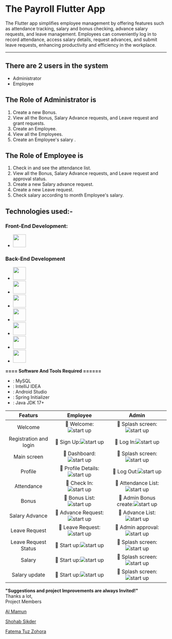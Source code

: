 # The Payroll Flutter App
The Flutter app simplifies employee management by offering features such as attendance tracking, salary and bonus checking, advance salary requests, and leave management. Employees can conveniently log in to record attendance, access salary details, request advances, and submit leave requests, enhancing productivity and efficiency in the workplace.

-----------------   ---------------------------------------------
## There are 2 users in the system

- Administrator
- Employee

## The Role of Administrator is
1. Create a new Bonus.
2. View all the Bonus, Salary Advance requests, and Leave request and grant requests.
3. Create an Employee.
4. View all the Employees.
5. Create an Employee's salary .

## The Role of Employee is
1. Check in and see the attendance list.
2. View all the Bonus, Salary Advance requests, and Leave request and approval status.
3. Create a new Salary advance request.
4. Create a new Leave request.
5. Check salary according to month Employee's salary.

## Technologies used:-
### Front-End Development:

- [<img src="https://github.com/fatemazohor/fatemazohor/blob/main/svg/Flutter.jpg" width="40" height="40">](#) 
### Back-End Development
- [<img src="https://github.com/fatemazohor/fatemazohor/blob/main/svg/spring_boot.svg" width="40" height="40">](#)
- [<img src="https://github.com/fatemazohor/fatemazohor/blob/main/svg/hibernate.png" width="40" height="40">](#)
- [<img src="https://github.com/fatemazohor/fatemazohor/blob/main/svg/thymleaf.png" width="40" height="40">](#)
- [<img src="https://github.com/fatemazohor/fatemazohor/blob/main/svg/html5.svg" width="40" height="40">](#)
- [<img src="https://github.com/fatemazohor/fatemazohor/blob/main/svg/css3.svg" width="40" height="40">](#) 
- [<img src="https://github.com/fatemazohor/fatemazohor/blob/main/svg/bootstrap-logo-shadow.png" width="40" height="40">](#)
- [<img src="https://github.com/fatemazohor/fatemazohor/blob/main/svg/javascript.svg" width="40" height="40">](#)

**==== Software And Tools Required ======**
- :  MySQL
- :  IntelliJ IDEA
- :  Android Studio
- :  Spring Initializer
- :  Java JDK 17+






|Featurs|Employee|Admin|
| :---: | :---: | :---: |
| Welcome | :pushpin: Welcome:![ start up](https://github.com/ThePayRoll-developer/the-payroll-app/blob/main/flutter_image/Payroll.png) | :pushpin: Splash screen:![ start up](https://github.com/ThePayRoll-developer/the-payroll-app/blob/main/flutter_image/Payroll.png) |
| Registration and login | :pushpin: Sign Up:![ start up](https://github.com/ThePayRoll-developer/the-payroll-app/blob/main/flutter_image/Payroll%20(2).png) | :pushpin: Log In:![ start up](https://github.com/ThePayRoll-developer/the-payroll-app/blob/main/flutter_image/Payroll%20(1).png) |
| Main screen | :pushpin: Dashboard:![ start up](https://github.com/ThePayRoll-developer/the-payroll-app/blob/main/flutter_image/Payroll%20(3).png) | :pushpin: Splash screen:![ start up](https://github.com/ThePayRoll-developer/the-payroll-app/blob/main/flutter_image/Payroll.png) |
| Profile | :pushpin: Profile Details:![ start up](https://github.com/ThePayRoll-developer/the-payroll-app/blob/main/flutter_image/Payroll%20(7).png) | :pushpin: Log Out:![ start up](https://github.com/ThePayRoll-developer/the-payroll-app/blob/main/flutter_image/Payroll%20(6).png) |
| Attendance | :pushpin: Check In:![ start up](https://github.com/ThePayRoll-developer/the-payroll-app/blob/main/flutter_image/Payroll%20(5).png) | :pushpin: Attendance List:![ start up](https://github.com/ThePayRoll-developer/the-payroll-app/blob/main/flutter_image/Payroll%20(4).png) |
| Bonus | :pushpin: Bonus List:![ start up](https://github.com/ThePayRoll-developer/the-payroll-app/blob/main/flutter_image/Payroll%20(8).png) | :pushpin: Admin Bonus create:![ start up](https://github.com/ThePayRoll-developer/the-payroll-app/blob/main/flutter_image/abonus.JPG) |
| Salary Advance | :pushpin: Advance Request:![ start up](https://github.com/ThePayRoll-developer/the-payroll-app/blob/main/flutter_image/Payroll%20(10).png) | :pushpin: Advance List:![ start up](https://github.com/ThePayRoll-developer/the-payroll-app/blob/main/flutter_image/Payroll%20(9).png) |
| Leave Request | :pushpin: Leave Request:![ start up](https://github.com/ThePayRoll-developer/the-payroll-app/blob/main/flutter_image/Payroll%20(12).png) | :pushpin: Admin approval:![ start up](https://github.com/ThePayRoll-developer/the-payroll-app/blob/main/flutter_image/a_leave.JPG) |
| Leave Request Status | :pushpin: Start up:![ start up](https://github.com/ThePayRoll-developer/the-payroll-app/blob/main/flutter_image/Payroll%20(11).png) | :pushpin: Splash screen:![ start up](https://github.com/ThePayRoll-developer/the-payroll-app/blob/main/flutter_image/a_leave2.JPG) |
| Salary | :pushpin: Start up:![ start up](https://github.com/ThePayRoll-developer/the-payroll-app/blob/main/flutter_image/Payroll%20(14).png) | :pushpin: Splash screen:![ start up](https://github.com/ThePayRoll-developer/the-payroll-app/blob/main/flutter_image/a_salary.JPG) |
| Salary update | :pushpin: Start up:![ start up](https://github.com/ThePayRoll-developer/the-payroll-app/blob/main/flutter_image/Payroll.png) | :pushpin: Splash screen:![ start up](https://github.com/ThePayRoll-developer/the-payroll-app/blob/main/flutter_image/a_salary2.JPG) |

**"Suggestions and project Improvements are always Invited!"**  
Thanks a lot,    
Project Members

[Al Mamun](https://github.com/dcinmamun)

[Shohab Sikder](https://github.com/ShohabSikder)

[Fatema Tuz Zohora](https://github.com/fatemazohor)
